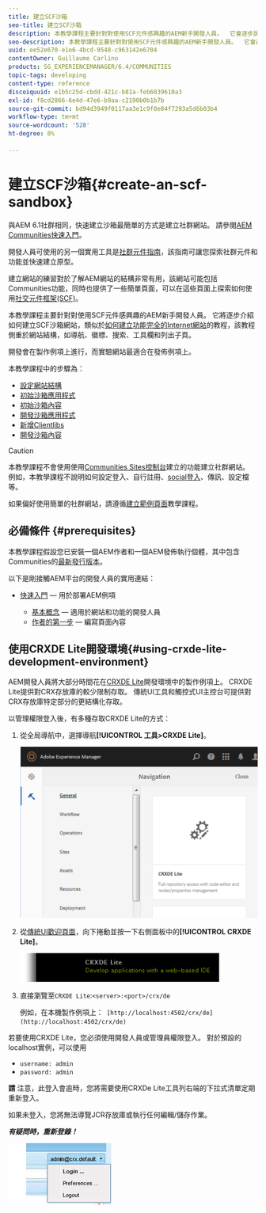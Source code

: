 ```yaml
---
title: 建立SCF沙箱
seo-title: 建立SCF沙箱
description: 本教學課程主要針對對使用SCF元件感興趣的AEM新手開發人員。  它會逐步說明如何建立SCF沙箱網站
seo-description: 本教學課程主要針對對使用SCF元件感興趣的AEM新手開發人員。  它會逐步說明如何建立SCF沙箱網站
uuid: ee52e670-e1e6-4bcd-9548-c963142e6704
contentOwner: Guillaume Carlino
products: SG_EXPERIENCEMANAGER/6.4/COMMUNITIES
topic-tags: developing
content-type: reference
discoiquuid: e1b5c25d-cbdd-421c-b81a-feb6039610a3
exl-id: f8cd2866-6e4d-47e6-b9aa-c2190b0b1b7b
source-git-commit: bd94d3949f0117aa3e1c9f0e84f7293a5d6b03b4
workflow-type: tm+mt
source-wordcount: '528'
ht-degree: 0%

---
```


# 建立SCF沙箱{#create-an-scf-sandbox}


與AEM 6.1社群相同，快速建立沙箱最簡單的方式是建立社群網站。 請參閱[AEM Communities快速入門](getting-started.md)。

開發人員可使用的另一個實用工具是[社群元件指南](components-guide.md)，該指南可讓您探索社群元件和功能並快速建立原型。

建立網站的練習對於了解AEM網站的結構非常有用，該網站可能包括Communities功能，同時也提供了一些簡單頁面，可以在這些頁面上探索如何使用[社交元件框架(SCF)](scf.md)。

本教學課程主要針對對使用SCF元件感興趣的AEM新手開發人員。 它將逐步介紹如何建立SCF沙箱網站，類似於[如何建立功能完全的Internet網站](../../help/sites-developing/website.md)的教程，該教程側重於網站結構，如導航、徽標、搜索、工具欄和列出子頁。

開發會在製作例項上進行，而實驗網站最適合在發佈例項上。

本教學課程中的步驟為：

* [設定網站結構](setup-website.md)
* [初始沙箱應用程式](initial-app.md)
* [初始沙箱內容](initial-content.md)
* [開發沙箱應用程式](develop-app.md)
* [新增Clientlibs](add-clientlibs.md)
* [開發沙箱內容](develop-content.md)

>[!CAUTION]
>
>本教學課程不會使用使用[Communities Sites控制台](sites-console.md)建立的功能建立社群網站。 例如，本教學課程不說明如何設定登入、自行註冊、[social登入](social-login.md)、傳訊、設定檔等。
>
>如果偏好使用簡單的社群網站，請遵循[建立範例頁面](create-sample-page.md)教學課程。

## 必備條件 {#prerequisites}

本教學課程假設您已安裝一個AEM作者和一個AEM發佈執行個體，其中包含Communities的[最新發行版本](deploy-communities.md#latest-releases)。

以下是剛接觸AEM平台的開發人員的實用連結：

* [快速入門](../../help/sites-deploying/deploy.md#getting-started)  — 用於部署AEM例項

   * [基本概念](../../help/sites-developing/the-basics.md)  — 適用於網站和功能的開發人員
   * [作者的第一步](../../help/sites-authoring/first-steps.md)  — 編寫頁面內容

## 使用CRXDE Lite開發環境{#using-crxde-lite-development-environment}

AEM開發人員將大部分時間花在[CRXDE Lite](../../help/sites-developing/developing-with-crxde-lite.md)開發環境中的製作例項上。 CRXDE Lite提供對CRX存放庫的較少限制存取。 傳統UI工具和觸控式UI主控台可提供對CRX存放庫特定部分的更結構化存取。

以管理權限登入後，有多種存取CRXDE Lite的方式：

1. 從全局導航中，選擇導航&#x200B;**[!UICONTROL 工具>CRXDE Lite]**。

   ![chlimage_1-350](assets/chlimage_1-350.png)

2. 從[傳統UI歡迎頁面](http://localhost:4502/welcome.html)，向下捲動並按一下右側面板中的&#x200B;**[!UICONTROL CRXDE Lite]**。

   ![chlimage_1-351](assets/chlimage_1-351.png)

3. 直接瀏覽至`CRXDE Lite`:`<server>:<port>/crx/de`

   例如，在本機製作例項上：` [http://localhost:4502/crx/de](http://localhost:4502/crx/de)`

若要使用CRXDE Lite，您必須使用開發人員或管理員權限登入。 對於預設的localhost實例，可以使用

* `username: admin`
* `password: admin`


**請** 注意，此登入會逾時，您將需要使用CRXDe Lite工具列右端的下拉式清單定期重新登入。

如果未登入，您將無法導覽JCR存放庫或執行任何編輯/儲存作業。

***有疑問時，重新登錄！***

![chlimage_1-352](assets/chlimage_1-352.png)

